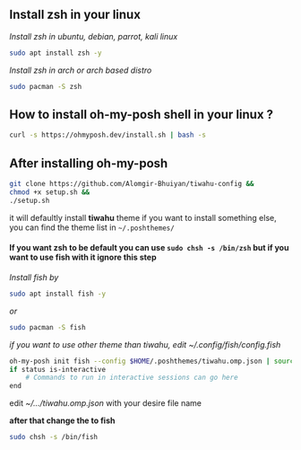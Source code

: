 ## Install zsh in your linux
*Install zsh in ubuntu, debian, parrot, kali linux*
```bash
sudo apt install zsh -y
```
*Install zsh in arch or arch based distro*
```bash
sudo pacman -S zsh
```

## How to install oh-my-posh shell in your linux ?
```bash
curl -s https://ohmyposh.dev/install.sh | bash -s
```

## After installing oh-my-posh
```bash
git clone https://github.com/Alomgir-Bhuiyan/tiwahu-config &&
chmod +x setup.sh &&
./setup.sh
```
it will defaultly install **tiwahu** theme
if you want to install something else, you can find
the theme list in `~/.poshthemes/` 

#### If you want zsh to be default you can use `sudo chsh -s /bin/zsh` but if you want to use fish with it ignore this step
_Install fish by_
```bash
sudo apt install fish -y
```
_or_
```bash
sudo pacman -S fish
```

_if you want to use other theme than tiwahu, edit ~/.config/fish/config.fish_
```bash
oh-my-posh init fish --config $HOME/.poshthemes/tiwahu.omp.json | source
if status is-interactive
    # Commands to run in interactive sessions can go here
end
```
edit _~/.../tiwahu.omp.json_ with your desire file name

**after that change the to fish**
```bash
sudo chsh -s /bin/fish
```

